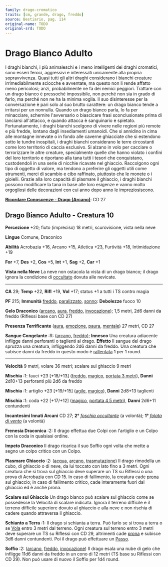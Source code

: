 ```yaml
---
family: drago-cromatico
traits: [cm, grande, drago, freddo]
source: Bestiario, pag. 114
original-name: TODO
original-srd: TODO
---
```


# Drago Bianco Adulto

I draghi bianchi, i più animaleschi e i meno intelligenti dei draghi cromatici,
sono esseri feroci, aggressivi e interessati unicamente alla propria
sopravvivenza. Quasi tutti gli altri draghi considerano i bianchi creature
irrimediabilmente sciocche e avventate, ma questo non li rende affatto meno
pericolosi; anzi, probabilmente ne fa dei nemici peggiori. Trattare con un drago
bianco è pressoché impossibile, non perché non sia in grado di farlo, ma perché
non ne ha la minima voglia. Il suo disinteresse per la conversazione è pari solo
al suo brutto carattere: un drago bianco tende a irritarsi per un nonnulla.
Quando un drago bianco parla, lo fa per minacciare, schernire l'avversario o
biascicare frasi sconclusionate prima di lanciarsi all'attacco, e quando attacca
è sanguinario e spietato. Fortunatamente, i draghi bianchi scelgono di vivere
nelle regioni più remote e più fredde, lontano dagli insediamenti umanoidi. Che
si annidino in cima alle montagne innevate o in fondo alle caverne ghiacciate
che si estendono sotto le tundre inospitali, i draghi bianchi considerano le
terre circostanti come loro territorio di caccia esclusivo. Si alzano in volo
per cacciare o terrorizzare le altre creature, specialmente quelle che hanno
violato i confini del loro territorio e riportano alla tana tutti i tesori che
conquistano, custodendoli in una serie di nicchie ricavate nel ghiaccio.
Raccolgono ogni tipo di oggetto di valore, ma tendono a preferire gli oggetti
utili come strumenti, merci di scambio e cibo raffinato, piuttosto che le monete
o i gioielli. Grazie alla loro capacità di plasmare il ghiaccio, i draghi
bianchi possono modificare la tana in base alle loro esigenze e vanno molto
orgogliosi delle decorazioni con cui anno dopo anno le impreziosiscono.

**[Ricordare Conoscenze - Drago (Arcano)](/azioni/abilita/ricordare-conoscenze)**:
CD 27

## Drago Bianco Adulto - Creatura 10

**Percezione** +20; fiuto (impreciso) 18 metri, scurovisione, vista nella neve

**Lingue** Comune, Draconico

**Abilità** Acrobazia +16, Arcano +15, Atletica +23, Furtività +18,
Intimidazione +19

**For** +7, **Des** +2, **Cos** +5, **Int** +1, **Sag** +2, **Car** +1

**Vista nella Neve** La neve non ostacola la vista di un drago bianco; il drago
ignora la condizione di [occultato](/condizioni/occultato) dovuta alle nevicate.

---

**CA** 29; **Temp** +22, **Rifl** +19, **Vol** +17; status +1 a tutti i TS
contro magia

**PF** 215; **Immunità** [freddo](/tratti/freddo),
[paralizzato](/condizioni/paralizzato), [sonno](/tratti/sonno): **Debolezze**
fuoco 10

**Gelo Draconico** ([arcano](/tratti/arcano), [aura](/tratti/aura),
[freddo](/tratti/freddo), [invocazione](/tratti/invocazione)); 1,5 metri, 2d6
danni da freddo (Riflessi base con CD 27)

**Presenza Terrificante** ([aura](/tratti/aura), [emozione](/tratti/emozione),
[paura](/tratti/paura), [mentale](/tratti/mentale)) 27 metri, CD 27

**Sangue Congelante** :R: ([arcano](/tratti/arcano), [freddo](/tratti/freddo));
**Innesco** Una creatura adiacente infligge danni perforanti o taglienti al
drago. **Effetto** Il sangue del drago spruzza una creatura, infliggendo 2d6
danni da freddo. Una creatura che subisce danni da freddo in questo modo è
[rallentata](/condizioni/rallentato) 1 per 1 round.

---

**Velocità** 9 metri, volare 36 metri; scalare sul ghiaccio 9 metri

**Mischia** :1: fauci +23 \[+18/+13] ([freddo](/tratti/freddo),
[magico](/tratti/magico), [portata 3 metri](/tratti/portata)), **Danni** 2d10+13
perforanti più 2d6 da freddo

**Mischia** :1: artiglio +23 \[+19/+15] ([agile](/tratti/agile),
[magico](/tratti/magico)), **Danni** 2d8+13 taglienti

**Mischia** :1: coda +22 \[+17/+12] ([magico](/tratti/magico),
[portata 4,5 metri](/tratti/portata)), **Danni** 2d6+11 contundenti

**Incantesimi Innati Arcani** CD 27; **2°**
_[foschia occultante](/incantesimi/foschia-occultante)_ (a volontà); **1°**
_[folata di vento](/incantesimi/folata-di-vento)_ (a volontà)

**Frenesia Draconica** :2: Il drago effettua due Colpi con l'artiglio e un Colpo
con la coda in qualsiasi ordine.

**Impeto Draconico** Il drago ricarica il suo Soffio ogni volta che mette a
segno un colpo critico con un Colpo.

**Plasmare Ghiaccio** :2: ([acqua](/tratti/acqua), [arcano](/tratti/arcano),
[trasmutazione](/tratti/trasmutazione)) Il drago rimodella un cubo, di ghiaccio
o di neve, da lui toccato con lato fino a 3 metri. Ogni creatura che si trova
sul ghiaccio deve superare un TS su Riflessi o una prova di Acrobazia con CD 15.
ln caso di fallimento, la creatura cade [prona](/condizioni/prono) sul ghiaccio;
in caso di fallimento critico, cade interamente fuori dal ghiaccio ed è anche
prona.

**Scalare sul Ghiaccio** Un drago bianco può scalare sul ghiaccio come se
possedesse la Velocità di scalare indicata. Ignora il terreno difficile e il
terreno difficile superiore dovuto al ghiaccio e alla neve e non rischia di
cadere quando attraversa il ghiaccio.

**Schianto a Terra** :1: Il drago si schianta a terra. Può farlo se si trova a
terra o se [Vola](/azioni/volare) entro 3 metri dal terreno. Ogni creatura sul
terreno entro 3 metri deve superare un TS su Riflessi con CD 29, altrimenti cade
[prona](/condizioni/prono) e subisce 3d6 danni contundenti. Poi il drago può
effettuare un [Passo](/azioni/passo).

**Soffio** :2: ([arcano](/tratti/arcano), [freddo](/tratti/freddo),
[invocazione](/tratti/invocazione)) Il drago esala una nube di gelo che infligge
11d6 danni da freddo in un cono di 12 metri (TS base su Riflessi con CD 29). Non
può usare di nuovo il Soffio per 1d4 round.
